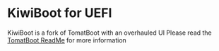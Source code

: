 # KiwiBoot for UEFI

KiwiBoot is a fork of TomatBoot with an overhauled UI
Please read the [TomatBoot ReadMe](https://github.com/TomatOrg/TomatBoot/blob/master/README.md) for more information
